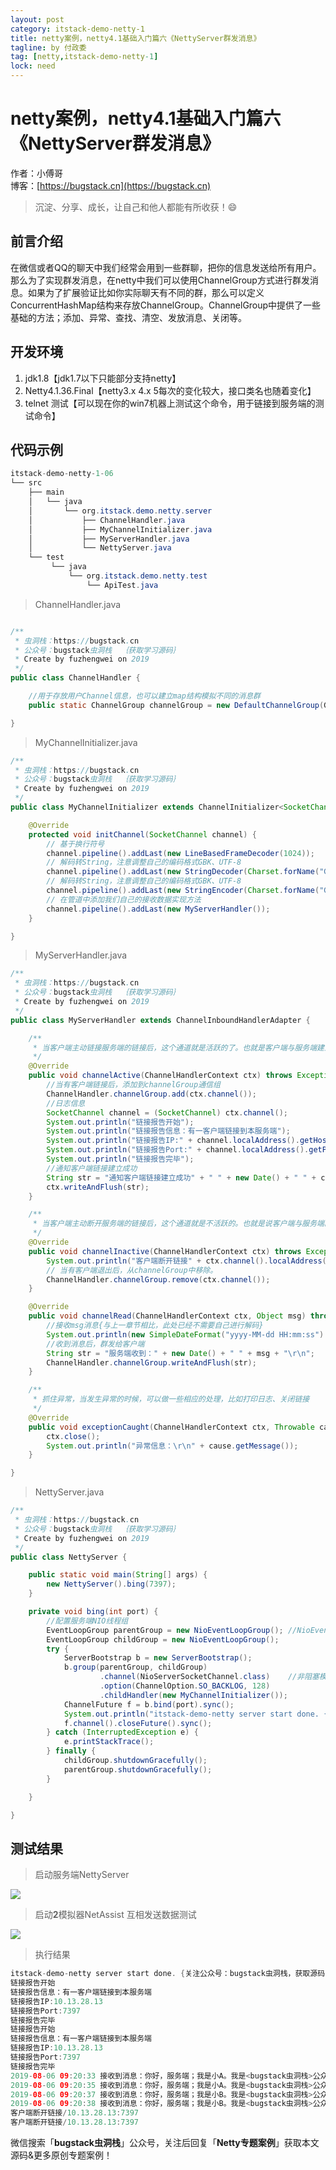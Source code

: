 ```yaml
---
layout: post
category: itstack-demo-netty-1
title: netty案例，netty4.1基础入门篇六《NettyServer群发消息》
tagline: by 付政委
tag: [netty,itstack-demo-netty-1]
lock: need
---
```


# netty案例，netty4.1基础入门篇六《NettyServer群发消息》

作者：小傅哥
<br/>博客：[https://bugstack.cn](https://bugstack.cn)

> 沉淀、分享、成长，让自己和他人都能有所收获！😄

## 前言介绍
在微信或者QQ的聊天中我们经常会用到一些群聊，把你的信息发送给所有用户。那么为了实现群发消息，在netty中我们可以使用ChannelGroup方式进行群发消息。如果为了扩展验证比如你实际聊天有不同的群，那么可以定义ConcurrentHashMap结构来存放ChannelGroup。ChannelGroup中提供了一些基础的方法；添加、异常、查找、清空、发放消息、关闭等。
## 开发环境
1. jdk1.8【jdk1.7以下只能部分支持netty】
2. Netty4.1.36.Final【netty3.x 4.x 5每次的变化较大，接口类名也随着变化】
3. telnet 测试【可以现在你的win7机器上测试这个命令，用于链接到服务端的测试命令】
## 代码示例
```java
itstack-demo-netty-1-06
└── src
    ├── main
    │   └── java
    │       └── org.itstack.demo.netty.server
    │           ├── ChannelHandler.java
    │           ├── MyChannelInitializer.java
    │           ├── MyServerHandler.java
    │           └── NettyServer.java
    └── test
         └── java
             └── org.itstack.demo.netty.test
                 └── ApiTest.java
```
>ChannelHandler.java

```java

/**
 * 虫洞栈：https://bugstack.cn
 * 公众号：bugstack虫洞栈  ｛获取学习源码｝
 * Create by fuzhengwei on 2019
 */
public class ChannelHandler {

    //用于存放用户Channel信息，也可以建立map结构模拟不同的消息群
    public static ChannelGroup channelGroup = new DefaultChannelGroup(GlobalEventExecutor.INSTANCE);

}
```
>MyChannelInitializer.java

```java
/**
 * 虫洞栈：https://bugstack.cn
 * 公众号：bugstack虫洞栈  ｛获取学习源码｝
 * Create by fuzhengwei on 2019
 */
public class MyChannelInitializer extends ChannelInitializer<SocketChannel> {

    @Override
    protected void initChannel(SocketChannel channel) {
        // 基于换行符号
        channel.pipeline().addLast(new LineBasedFrameDecoder(1024));
        // 解码转String，注意调整自己的编码格式GBK、UTF-8
        channel.pipeline().addLast(new StringDecoder(Charset.forName("GBK")));
        // 解码转String，注意调整自己的编码格式GBK、UTF-8
        channel.pipeline().addLast(new StringEncoder(Charset.forName("GBK")));
        // 在管道中添加我们自己的接收数据实现方法
        channel.pipeline().addLast(new MyServerHandler());
    }

}
```
>MyServerHandler.java

```java
/**
 * 虫洞栈：https://bugstack.cn
 * 公众号：bugstack虫洞栈  ｛获取学习源码｝
 * Create by fuzhengwei on 2019
 */
public class MyServerHandler extends ChannelInboundHandlerAdapter {

    /**
     * 当客户端主动链接服务端的链接后，这个通道就是活跃的了。也就是客户端与服务端建立了通信通道并且可以传输数据
     */
    @Override
    public void channelActive(ChannelHandlerContext ctx) throws Exception {
        //当有客户端链接后，添加到channelGroup通信组
        ChannelHandler.channelGroup.add(ctx.channel());
        //日志信息
        SocketChannel channel = (SocketChannel) ctx.channel();
        System.out.println("链接报告开始");
        System.out.println("链接报告信息：有一客户端链接到本服务端");
        System.out.println("链接报告IP:" + channel.localAddress().getHostString());
        System.out.println("链接报告Port:" + channel.localAddress().getPort());
        System.out.println("链接报告完毕");
        //通知客户端链接建立成功
        String str = "通知客户端链接建立成功" + " " + new Date() + " " + channel.localAddress().getHostString() + "\r\n";
        ctx.writeAndFlush(str);
    }

    /**
     * 当客户端主动断开服务端的链接后，这个通道就是不活跃的。也就是说客户端与服务端的关闭了通信通道并且不可以传输数据
     */
    @Override
    public void channelInactive(ChannelHandlerContext ctx) throws Exception {
        System.out.println("客户端断开链接" + ctx.channel().localAddress().toString());
        // 当有客户端退出后，从channelGroup中移除。
        ChannelHandler.channelGroup.remove(ctx.channel());
    }

    @Override
    public void channelRead(ChannelHandlerContext ctx, Object msg) throws Exception {
        //接收msg消息{与上一章节相比，此处已经不需要自己进行解码}
        System.out.println(new SimpleDateFormat("yyyy-MM-dd HH:mm:ss").format(new Date()) + " 接收到消息：" + msg);
        //收到消息后，群发给客户端
        String str = "服务端收到：" + new Date() + " " + msg + "\r\n";
        ChannelHandler.channelGroup.writeAndFlush(str);
    }

    /**
     * 抓住异常，当发生异常的时候，可以做一些相应的处理，比如打印日志、关闭链接
     */
    @Override
    public void exceptionCaught(ChannelHandlerContext ctx, Throwable cause) throws Exception {
        ctx.close();
        System.out.println("异常信息：\r\n" + cause.getMessage());
    }

}
```
>NettyServer.java

```java
/**
 * 虫洞栈：https://bugstack.cn
 * 公众号：bugstack虫洞栈  ｛获取学习源码｝
 * Create by fuzhengwei on 2019
 */
public class NettyServer {

    public static void main(String[] args) {
        new NettyServer().bing(7397);
    }

    private void bing(int port) {
        //配置服务端NIO线程组
        EventLoopGroup parentGroup = new NioEventLoopGroup(); //NioEventLoopGroup extends MultithreadEventLoopGroup Math.max(1, SystemPropertyUtil.getInt("io.netty.eventLoopThreads", NettyRuntime.availableProcessors() * 2));
        EventLoopGroup childGroup = new NioEventLoopGroup();
        try {
            ServerBootstrap b = new ServerBootstrap();
            b.group(parentGroup, childGroup)
                    .channel(NioServerSocketChannel.class)    //非阻塞模式
                    .option(ChannelOption.SO_BACKLOG, 128)
                    .childHandler(new MyChannelInitializer());
            ChannelFuture f = b.bind(port).sync();
            System.out.println("itstack-demo-netty server start done. {关注公众号：bugstack虫洞栈，获取源码}");
            f.channel().closeFuture().sync();
        } catch (InterruptedException e) {
            e.printStackTrace();
        } finally {
            childGroup.shutdownGracefully();
            parentGroup.shutdownGracefully();
        }

    }

}

```
## 测试结果
>启动服务端NettyServer

![](https://bugstack.cn/assets/images/pic-content/2019/08/netty-1-06-1.png)

>启动**2**模拟器NetAssist 互相发送数据测试

![](https://bugstack.cn/assets/images/pic-content/2019/08/netty-1-06.png)

>执行结果

```java
itstack-demo-netty server start done. {关注公众号：bugstack虫洞栈，获取源码}
链接报告开始
链接报告信息：有一客户端链接到本服务端
链接报告IP:10.13.28.13
链接报告Port:7397
链接报告完毕
链接报告开始
链接报告信息：有一客户端链接到本服务端
链接报告IP:10.13.28.13
链接报告Port:7397
链接报告完毕
2019-08-06 09:20:33 接收到消息：你好，服务端；我是小A。我是<bugstack虫洞栈>公众号，关注我获取源码。“我的结尾是一个换行符，用于传输半包粘包处理”
2019-08-06 09:20:35 接收到消息：你好，服务端；我是小A。我是<bugstack虫洞栈>公众号，关注我获取源码。“我的结尾是一个换行符，用于传输半包粘包处理”
2019-08-06 09:20:37 接收到消息：你好，服务端；我是小B。我是<bugstack虫洞栈>公众号，关注我获取源码。"我的结尾是一个换行符，用于传输半包粘包处理"
2019-08-06 09:20:38 接收到消息：你好，服务端；我是小B。我是<bugstack虫洞栈>公众号，关注我获取源码。"我的结尾是一个换行符，用于传输半包粘包处理"
客户端断开链接/10.13.28.13:7397
客户端断开链接/10.13.28.13:7397
```

微信搜索「**bugstack虫洞栈**」公众号，关注后回复「**Netty专题案例**」获取本文源码&更多原创专题案例！
